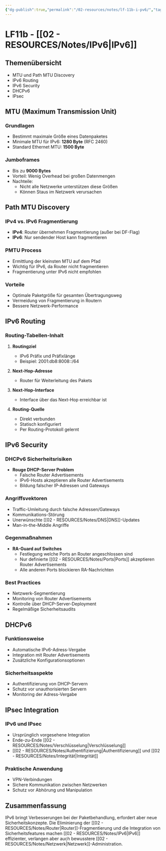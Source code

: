 ```yaml
---
{"dg-publish":true,"permalink":"/02-resources/notes/lf-11b-i-pv6/","tags":["netzwerk/ip/ipv6"],"noteIcon":"","updated":"2025-09-05T14:29:55.780+02:00"}
---
```


# LF11b - [[02 - RESOURCES/Notes/IPv6\|IPv6]]  

## Themenübersicht

- MTU und Path MTU Discovery
- IPv6 Routing
- IPv6 Security
- DHCPv6
- IPsec

## MTU (Maximum Transmission Unit)

### Grundlagen

- Bestimmt maximale Größe eines Datenpaketes
- Minimale MTU für IPv6: **1280 Byte** (RFC 2460)
- Standard Ethernet MTU: **1500 Byte**

### Jumboframes

- Bis zu **9000 Bytes**
- Vorteil: Wenig Overhead bei großen Datenmengen
- Nachteile:
    - Nicht alle Netzwerke unterstützen diese Größen
    - Können Staus im Netzwerk verursachen

## Path MTU Discovery

### IPv4 vs. IPv6 Fragmentierung

- **IPv4**: Router übernehmen Fragmentierung (außer bei DF-Flag)
- **IPv6**: Nur sendender Host kann fragmentieren

### PMTU Process

- Ermittlung der kleinsten MTU auf dem Pfad
- Wichtig für IPv6, da Router nicht fragmentieren
- Fragmentierung unter IPv6 nicht empfohlen

### Vorteile

- Optimale Paketgröße für gesamten Übertragungsweg
- Vermeidung von Fragmentierung in Routern
- Bessere Netzwerk-Performance

## IPv6 Routing

### Routing-Tabellen-Inhalt

1. **Routingziel**
    
    - IPv6 Präfix und Präfixlänge
    - Beispiel: 2001:db8:8008::/64
2. **Next-Hop-Adresse**
    
    - Router für Weiterleitung des Pakets
3. **Next-Hop-Interface**
    
    - Interface über das Next-Hop erreichbar ist
4. **Routing-Quelle**
    
    - Direkt verbunden
    - Statisch konfiguriert
    - Per Routing-Protokoll gelernt

## IPv6 Security

### DHCPv6 Sicherheitsrisiken

- **Rouge DHCP-Server Problem**
    - Falsche Router Advertisements
    - IPv6-Hosts akzeptieren alle Router Advertisements
    - Bildung falscher IP-Adressen und Gateways

### Angriffsvektoren

- Traffic-Umleitung durch falsche Adressen/Gateways
- Kommunikations-Störung
- Unerwünschte [[02 - RESOURCES/Notes/DNS\|DNS]]-Updates
- Man-in-the-Middle Angriffe

### Gegenmaßnahmen

- **RA-Guard auf Switches**
    - Festlegung welche Ports an Router angeschlossen sind
    - Nur definierte [[02 - RESOURCES/Notes/Ports\|Ports]] akzeptieren Router Advertisements
    - Alle anderen Ports blockieren RA-Nachrichten

### Best Practices

- Netzwerk-Segmentierung
- Monitoring von Router Advertisements
- Kontrolle über DHCP-Server-Deployment
- Regelmäßige Sicherheitsaudits

## DHCPv6

### Funktionsweise

- Automatische IPv6-Adress-Vergabe
- Integration mit Router Advertisements
- Zusätzliche Konfigurationsoptionen

### Sicherheitsaspekte

- Authentifizierung von DHCP-Servern
- Schutz vor unauthorisierten Servern
- Monitoring der Adress-Vergabe

## IPsec Integration

### IPv6 und IPsec

- Ursprünglich vorgesehene Integration
- Ende-zu-Ende [[02 - RESOURCES/Notes/Verschlüsselung\|Verschlüsselung]]
- [[02 - RESOURCES/Notes/Authentifizierung\|Authentifizierung]] und [[02 - RESOURCES/Notes/Integrität\|Integrität]]

### Praktische Anwendung

- VPN-Verbindungen
- Sichere Kommunikation zwischen Netzwerken
- Schutz vor Abhörung und Manipulation

## Zusammenfassung

IPv6 bringt Verbesserungen bei der Paketbehandlung, erfordert aber neue Sicherheitskonzepte. Die Eliminierung der [[02 - RESOURCES/Notes/Router\|Router]]-Fragmentierung und die Integration von Sicherheitsfeatures machen [[02 - RESOURCES/Notes/IPv6\|IPv6]] effizienter, verlangen aber auch bewusstere [[02 - RESOURCES/Notes/Netzwerk\|Netzwerk]]-Administration.